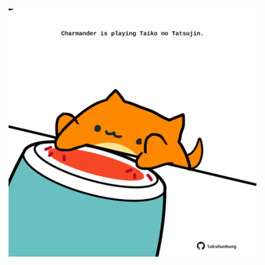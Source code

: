<!-- built at 08/08/2024, 08:00:56 UTC -->
<p align="center">
  <img width="500" height="500" src="./ReadmeImage.svg">
</p>
